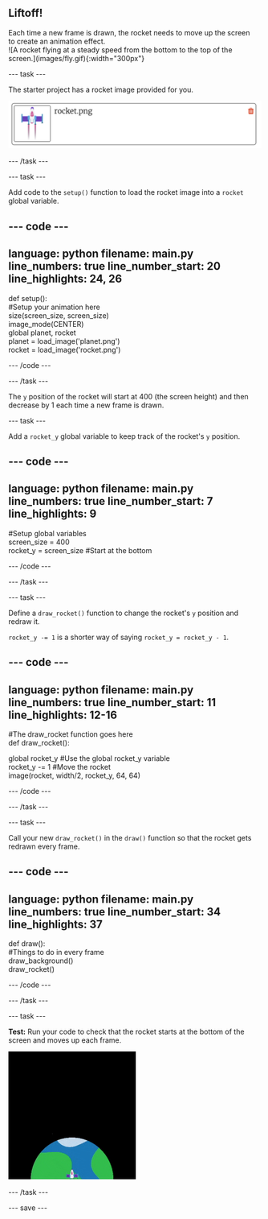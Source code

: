 ## Liftoff!

<div style="display: flex; flex-wrap: wrap">
<div style="flex-basis: 200px; flex-grow: 1; margin-right: 15px;">
Each time a new frame is drawn, the rocket needs to move up the screen to create an animation effect.
</div>
<div>
![A rocket flying at a steady speed from the bottom to the top of the screen.](images/fly.gif){:width="300px"}
</div>
</div>

--- task ---

The starter project has a rocket image provided for you. 

![Image of the rocket in the Trinket image library.](images/trinket_rocket_image.png)

--- /task ---

--- task ---

Add code to the `setup()` function to load the rocket image into a `rocket` global variable. 

--- code ---
---
language: python
filename: main.py
line_numbers: true
line_number_start: 20
line_highlights: 24, 26
---
def setup():   
  #Setup your animation here   
  size(screen_size, screen_size)   
  image_mode(CENTER)   
  global planet, rocket   
  planet = load_image('planet.png')    
  rocket = load_image('rocket.png')    

--- /code ---

--- /task ---

The `y` position of the rocket will start at 400 (the screen height) and then decrease by 1 each time a new frame is drawn.

--- task ---

Add a `rocket_y` global variable to keep track of the rocket's `y` position. 

--- code ---
---
language: python
filename: main.py
line_numbers: true
line_number_start: 7 
line_highlights: 9
---
#Setup global variables    
screen_size = 400    
rocket_y = screen_size #Start at the bottom

--- /code ---

--- /task ---

--- task ---

Define a `draw_rocket()` function to change the rocket's `y` position and redraw it.

`rocket_y -= 1` is a shorter way of saying `rocket_y = rocket_y - 1`.

--- code ---
---
language: python
filename: main.py
line_numbers: true
line_number_start: 11 
line_highlights: 12-16 
---
#The draw_rocket function goes here   
def draw_rocket():   

  global rocket_y #Use the global rocket_y variable    
  rocket_y -= 1 #Move the rocket    
  image(rocket, width/2, rocket_y, 64, 64)    


--- /code ---

--- /task ---

--- task ---

Call your new `draw_rocket()` in the `draw()` function so that the rocket gets redrawn every frame.

--- code ---
---
language: python
filename: main.py
line_numbers: true
line_number_start: 34 
line_highlights: 37 
---
def draw():   
  #Things to do in every frame   
  draw_background()   
  draw_rocket()   


--- /code ---

--- /task ---

--- task ---  

**Test:** Run your code to check that the rocket starts at the bottom of the screen and moves up each frame.

![Image of the rocket half way up the screen.](images/trinket_rocket_fly.gif)

--- /task ---

--- save ---
